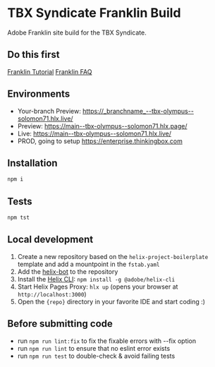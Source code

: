 # TBX Syndicate Franklin Build

Adobe Franklin site build for the TBX Syndicate.

## Do this first

[Franklin Tutorial](https://www.hlx.live/developer/tutorial "Adobe Franklin Tutorial")
[Franklin FAQ](https://www.hlx.live/docs/faq "Adobe Franklin FAQ")

## Environments

- Your-branch Preview: https://_branchname_--tbx-olympus--solomon71.hlx.live/
- Preview: https://main--tbx-olympus--solomon71.hlx.page/
- Live: https://main--tbx-olympus--solomon71.hlx.live/
- PROD, going to setup https://enterprise.thinkingbox.com

## Installation

```sh
npm i
```

## Tests

```sh
npm tst
```

## Local development

1. Create a new repository based on the `helix-project-boilerplate` template and add a mountpoint in the `fstab.yaml`
1. Add the [helix-bot](https://github.com/apps/helix-bot) to the repository
1. Install the [Helix CLI](https://github.com/adobe/helix-cli): `npm install -g @adobe/helix-cli`
1. Start Helix Pages Proxy: `hlx up` (opens your browser at `http://localhost:3000`)
1. Open the `{repo}` directory in your favorite IDE and start coding :)

## Before submitting code 
- run `npm run lint:fix` to fix the fixable errors with --fix option
- run `npm run lint` to ensure that no eslint error exists
- run `npm run test` to double-check & avoid failing tests
